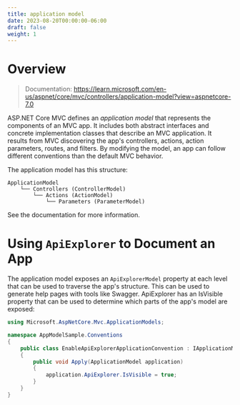 ```yaml
---
title: application model
date: 2023-08-20T00:00:00-06:00
draft: false
weight: 1
---
```


# Overview
> Documentation: https://learn.microsoft.com/en-us/aspnet/core/mvc/controllers/application-model?view=aspnetcore-7.0

ASP.NET Core MVC defines an *application model* that represents the components of an MVC app. It includes both abstract interfaces and concrete implementation classes that describe an MVC application. It results from MVC discovering the app's controllers, actions, action parameters, routes, and filters. By modifying the model, an app can follow different conventions than the default MVC behavior.

The application model has this structure:
```
ApplicationModel
    └── Controllers (ControllerModel)
        └── Actions (ActionModel)
            └── Parameters (ParameterModel)
```

See the documentation for more information.

# Using `ApiExplorer` to Document an App
The application model exposes an `ApiExplorerModel` property at each level that can be used to traverse the app's structure. This can be used to generate help pages with tools like Swagger. ApiExplorer has an IsVisible property that can be used to determine which parts of the app's model are exposed:
```cs
using Microsoft.AspNetCore.Mvc.ApplicationModels;

namespace AppModelSample.Conventions
{
    public class EnableApiExplorerApplicationConvention : IApplicationModelConvention
    {
        public void Apply(ApplicationModel application)
        {
            application.ApiExplorer.IsVisible = true;
        }
    }
}
```